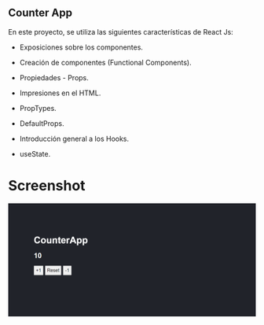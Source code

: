 ## Counter App

En este proyecto, se utiliza las siguientes características de React Js:

- Exposiciones sobre los componentes.

- Creación de componentes (Functional Components).

- Propiedades - Props.

- Impresiones en el HTML.

- PropTypes.

- DefaultProps.

- Introducción general a los Hooks.

- useState.


# Screenshot

![](Docs/CounterApp.png)


